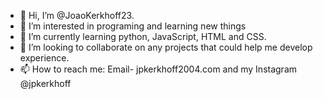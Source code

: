 - 👋 Hi, I’m @JoaoKerkhoff23.
- 👀 I’m interested in programing and learning new things
- 🌱 I’m currently learning python, JavaScript, HTML and CSS.
- 💞️ I’m looking to collaborate on any projects that could help me develop experience. 
- 📫 How to reach me: Email- jpkerkhoff2004.com and my Instagram @jpkerkhoff 

<!---
JoaoKerkhoff23/JoaoKerkhoff23 is a ✨ special ✨ repository because its `README.md` (this file) appears on your GitHub profile.
You can click the Preview link to take a look at your changes.
--->
